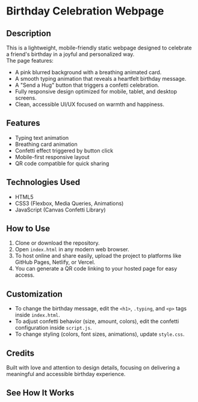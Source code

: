 # Birthday Celebration Webpage

## Description
This is a lightweight, mobile-friendly static webpage designed to celebrate a friend's birthday in a joyful and personalized way.  
The page features:
- A pink blurred background with a breathing animated card.
- A smooth typing animation that reveals a heartfelt birthday message.
- A "Send a Hug" button that triggers a confetti celebration.
- Fully responsive design optimized for mobile, tablet, and desktop screens.
- Clean, accessible UI/UX focused on warmth and happiness.

## Features
- Typing text animation
- Breathing card animation
- Confetti effect triggered by button click
- Mobile-first responsive layout
- QR code compatible for quick sharing

## Technologies Used
- HTML5
- CSS3 (Flexbox, Media Queries, Animations)
- JavaScript (Canvas Confetti Library)

## How to Use
1. Clone or download the repository.
2. Open `index.html` in any modern web browser.
3. To host online and share easily, upload the project to platforms like GitHub Pages, Netlify, or Vercel.
4. You can generate a QR code linking to your hosted page for easy access.

## Customization
- To change the birthday message, edit the `<h1>`, `.typing`, and `<p>` tags inside `index.html`.
- To adjust confetti behavior (size, amount, colors), edit the confetti configuration inside `script.js`.
- To change styling (colors, font sizes, animations), update `style.css`.

## Credits
Built with love and attention to design details, focusing on delivering a meaningful and accessible birthday experience.

## See How It Works
